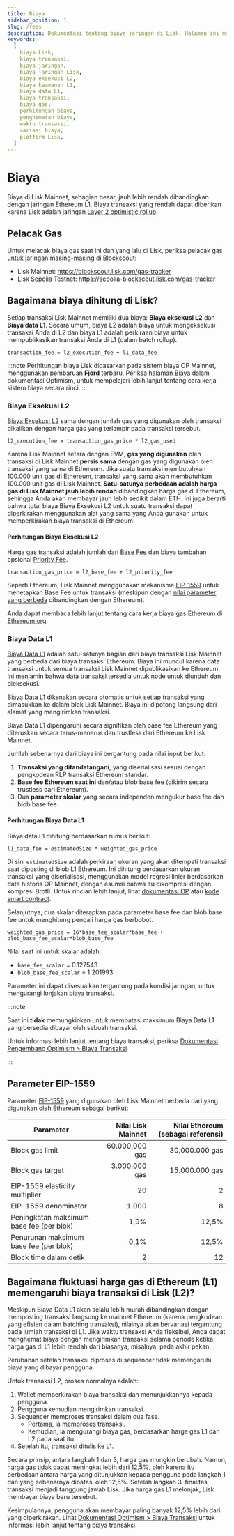 ```yaml
---
title: Biaya
sidebar_position: 1
slug: /fees
description: Dokumentasi tentang biaya jaringan di Lisk. Halaman ini membahas detail sistem biaya dua komponen yang melibatkan biaya eksekusi L2 dan biaya data L1, serta memberikan wawasan tentang variasi biaya dan strategi penghematan biaya.
keywords:
  [
    biaya Lisk,
    biaya transaksi,
    biaya jaringan,
    biaya jaringan Lisk,
    biaya eksekusi L2,
    biaya keamanan L1,
    biaya data L1,
    biaya transaksi,
    biaya gas,
    perhitungan biaya,
    penghematan biaya,
    waktu transaksi,
    variasi biaya,
    platform Lisk,
  ]
---
```


# Biaya

Biaya di Lisk Mainnet, sebagian besar, jauh lebih rendah dibandingkan dengan jaringan Ethereum L1.
Biaya transaksi yang rendah dapat diberikan karena Lisk adalah jaringan [Layer 2 optimistic rollup](https://ethereum.org/en/developers/docs/scaling/optimistic-rollups).

## Pelacak Gas

Untuk melacak biaya gas saat ini dan yang lalu di Lisk, periksa pelacak gas untuk jaringan masing-masing di Blockscout:

- Lisk Mainnet: https://blockscout.lisk.com/gas-tracker
- Lisk Sepolia Testnet: https://sepolia-blockscout.lisk.com/gas-tracker

## Bagaimana biaya dihitung di Lisk?

Setiap transaksi Lisk Mainnet memiliki dua biaya: **Biaya eksekusi L2** dan **Biaya data L1**.
Secara umum, biaya L2 adalah biaya untuk mengeksekusi transaksi Anda di L2 dan biaya L1 adalah perkiraan biaya untuk mempublikasikan transaksi Anda di L1 (dalam batch rollup).

```text
transaction_fee = l2_execution_fee + l1_data_fee
```

:::note
Perhitungan biaya Lisk didasarkan pada sistem biaya OP Mainnet, menggunakan pembaruan **Fjord** terbaru.
Periksa [halaman Biaya](https://docs.optimism.io/stack/transactions/fees#fjord) dalam dokumentasi Optimism, untuk mempelajari lebih lanjut tentang cara kerja sistem biaya secara rinci.
:::

### Biaya Eksekusi L2
[Biaya Eksekusi L2](https://docs.optimism.io/stack/transactions/fees#execution-gas-fee) sama dengan jumlah gas yang digunakan oleh transaksi dikalikan dengan harga gas yang terlampir pada transaksi tersebut.

```
l2_execution_fee = transaction_gas_price * l2_gas_used
```

Karena Lisk Mainnet setara dengan EVM, **gas yang digunakan** oleh transaksi di Lisk Mainnet **persis sama** dengan gas yang digunakan oleh transaksi yang sama di Ethereum.
Jika suatu transaksi membutuhkan 100.000 unit gas di Ethereum, transaksi yang sama akan membutuhkan 100.000 unit gas di Lisk Mainnet.
**Satu-satunya perbedaan adalah harga gas di Lisk Mainnet jauh lebih rendah** dibandingkan harga gas di Ethereum, sehingga Anda akan membayar jauh lebih sedikit dalam ETH.
Ini juga berarti bahwa total biaya Biaya Eksekusi L2 untuk suatu transaksi dapat diperkirakan menggunakan alat yang sama yang Anda gunakan untuk memperkirakan biaya transaksi di Ethereum.

#### Perhitungan Biaya Eksekusi L2
Harga gas transaksi adalah jumlah dari [Base Fee](https://ethereum.org/en/developers/docs/gas/#base-fee) dan biaya tambahan opsional [Priority Fee](https://ethereum.org/en/developers/docs/gas/#priority-fee).

```
transaction_gas_price = l2_base_fee + l2_priority_fee
```

Seperti Ethereum, Lisk Mainnet menggunakan mekanisme [EIP-1559](https://eips.ethereum.org/EIPS/eip-1559) untuk menetapkan Base Fee untuk transaksi (meskipun dengan [nilai parameter yang berbeda](/fees#parameter-eip-1559) dibandingkan dengan Ethereum).

Anda dapat membaca lebih lanjut tentang cara kerja biaya gas Ethereum di [Ethereum.org](https://ethereum.org/en/developers/docs/gas/).

### Biaya Data L1
[Biaya Data L1](https://docs.optimism.io/stack/transactions/fees#l1-data-fee) adalah satu-satunya bagian dari biaya transaksi Lisk Mainnet yang berbeda dari biaya transaksi Ethereum.
Biaya ini muncul karena data transaksi untuk semua transaksi Lisk Mainnet dipublikasikan ke Ethereum.
Ini menjamin bahwa data transaksi tersedia untuk node untuk diunduh dan dieksekusi.

Biaya Data L1 dikenakan secara otomatis untuk setiap transaksi yang dimasukkan ke dalam blok Lisk Mainnet.
Biaya ini dipotong langsung dari alamat yang mengirimkan transaksi.

Biaya Data L1 dipengaruhi secara signifikan oleh base fee Ethereum yang diteruskan secara terus-menerus dan trustless dari Ethereum ke Lisk Mainnet.

Jumlah sebenarnya dari biaya ini bergantung pada nilai input berikut:

1. **Transaksi yang ditandatangani**, yang diserialisasi sesuai dengan pengkodean RLP transaksi Ethereum standar.
2. **Base fee Ethereum saat ini** dan/atau blob base fee (dikirim secara trustless dari Ethereum).
3. Dua **parameter skalar** yang secara independen mengukur base fee dan blob base fee.

#### Perhitungan Biaya Data L1
Biaya data L1 dihitung berdasarkan rumus berikut:

```
l1_data_fee = estimatedSize * weighted_gas_price
```

Di sini `estimatedSize` adalah perkiraan ukuran yang akan ditempati transaksi saat diposting di blob L1 Ethereum.
Ini dihitung berdasarkan ukuran transaksi yang diserialisasi, menggunakan model regresi linier berdasarkan data historis OP Mainnet, dengan asumsi bahwa itu dikompresi dengan kompresi Brotli.
Untuk rincian lebih lanjut, lihat [dokumentasi OP](https://docs.optimism.io/stack/transactions/fees#fjord) atau [kode smart contract](https://github.com/ethereum-optimism/optimism/blob/e00f23ad0208f2e35aef5435d8a3d2e369144419/packages/contracts-bedrock/src/L2/GasPriceOracle.sol#L203).

Selanjutnya, dua skalar diterapkan pada parameter base fee dan blob base fee untuk menghitung pengali harga gas berbobot.

```
weighted_gas_price = 16*base_fee_scalar*base_fee + blob_base_fee_scalar*blob_base_fee
```

Nilai saat ini untuk skalar adalah:

  - `base_fee_scalar` = 0.127543
  - `blob_base_fee_scalar` = 1.201993

Parameter ini dapat disesuaikan tergantung pada kondisi jaringan, untuk mengurangi lonjakan biaya transaksi.

:::note

Saat ini **tidak** memungkinkan untuk membatasi maksimum Biaya Data L1 yang bersedia dibayar oleh sebuah transaksi.

Untuk informasi lebih lanjut tentang biaya transaksi, periksa [Dokumentasi Pengembang Optimism > Biaya Transaksi](https://docs.optimism.io/stack/transactions/fees)

:::

## Parameter EIP-1559

Parameter [EIP-1559](https://eips.ethereum.org/EIPS/eip-1559) yang digunakan oleh Lisk Mainnet berbeda dari yang digunakan oleh Ethereum sebagai berikut:

| Parameter                             | Nilai Lisk Mainnet | Nilai Ethereum (sebagai referensi) |
| ------------------------------------- | -----------------: | ----------------------------------: |
| Block gas limit                        |   60.000.000 gas   |                 30.000.000 gas     |
| Block gas target                       |    3.000.000 gas   |                 15.000.000 gas     |
| EIP-1559 elasticity multiplier         |               20    |                              2     |
| EIP-1559 denominator                     |            1.000   |                              8     |
| Peningkatan maksimum base fee (per blok) |             1,9%  |                          12,5%    |
| Penurunan maksimum base fee (per blok) |             0,1%  |                          12,5%    |
| Block time dalam detik                |                2   |                             12     |

## Bagaimana fluktuasi harga gas di Ethereum (L1) memengaruhi biaya transaksi di Lisk (L2)?

Meskipun Biaya Data L1 akan selalu lebih murah dibandingkan dengan memposting transaksi langsung ke mainnet Ethereum (karena pengkodean yang efisien dalam batching transaksi), nilainya akan bervariasi tergantung pada jumlah transaksi di L1.
Jika waktu transaksi Anda fleksibel, Anda dapat menghemat biaya dengan mengirimkan transaksi selama periode ketika harga gas di L1 lebih rendah dari biasanya, misalnya, pada akhir pekan.

Perubahan setelah transaksi diproses di sequencer tidak memengaruhi biaya yang dibayar pengguna.

Untuk transaksi L2, proses normalnya adalah:

1. Wallet memperkirakan biaya transaksi dan menunjukkannya kepada pengguna.
2. Pengguna kemudian mengirimkan transaksi.
3. Sequencer memproses transaksi dalam dua fase.
    - Pertama, ia memproses transaksi.
    - Kemudian, ia mengurangi biaya gas, berdasarkan harga gas L1 dan L2 pada saat itu.
4. Setelah itu, transaksi ditulis ke L1.

Secara prinsip, antara langkah 1 dan 3, harga gas mungkin berubah.
Namun, harga gas tidak dapat meningkat lebih dari 12,5%, oleh karena itu perbedaan antara harga yang ditunjukkan kepada pengguna pada langkah 1 dan yang sebenarnya dibatasi oleh 12,5%.
Setelah langkah 3, finalitas transaksi menjadi tanggung jawab Lisk.
Jika harga gas L1 melonjak, Lisk membayar biaya baru tersebut.

Kesimpulannya, pengguna akan membayar paling banyak 12,5% lebih dari yang diperkirakan.
Lihat [Dokumentasi Optimism > Biaya Transaksi](https://docs.optimism.io/stack/transactions/fees#mechanism) untuk informasi lebih lanjut tentang biaya transaksi.
